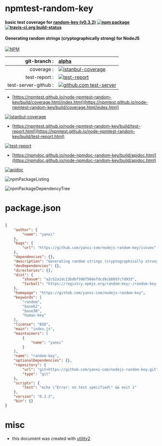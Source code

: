 # npmtest-random-key

#### basic test coverage for  [random-key (v0.3.2)](https://github.com/yanxi-com/nodejs-random-key)  [![npm package](https://img.shields.io/npm/v/npmtest-random-key.svg?style=flat-square)](https://www.npmjs.org/package/npmtest-random-key) [![travis-ci.org build-status](https://api.travis-ci.org/npmtest/node-npmtest-random-key.svg)](https://travis-ci.org/npmtest/node-npmtest-random-key)

#### Generating random strings (cryptographically strong) for NodeJS

[![NPM](https://nodei.co/npm/random-key.png?downloads=true&downloadRank=true&stars=true)](https://www.npmjs.com/package/random-key)

| git-branch : | [alpha](https://github.com/npmtest/node-npmtest-random-key/tree/alpha)|
|--:|:--|
| coverage : | [![istanbul-coverage](https://npmtest.github.io/node-npmtest-random-key/build/coverage.badge.svg)](https://npmtest.github.io/node-npmtest-random-key/build/coverage.html/index.html)|
| test-report : | [![test-report](https://npmtest.github.io/node-npmtest-random-key/build/test-report.badge.svg)](https://npmtest.github.io/node-npmtest-random-key/build/test-report.html)|
| test-server-github : | [![github.com test-server](https://npmtest.github.io/node-npmtest-random-key/GitHub-Mark-32px.png)](https://npmtest.github.io/node-npmtest-random-key/build/app/index.html) | | build-artifacts : | [![build-artifacts](https://npmtest.github.io/node-npmtest-random-key/glyphicons_144_folder_open.png)](https://github.com/npmtest/node-npmtest-random-key/tree/gh-pages/build)|

- [https://npmtest.github.io/node-npmtest-random-key/build/coverage.html/index.html](https://npmtest.github.io/node-npmtest-random-key/build/coverage.html/index.html)

[![istanbul-coverage](https://npmtest.github.io/node-npmtest-random-key/build/screenCapture.buildCi.browser.%252Ftmp%252Fbuild%252Fcoverage.lib.html.png)](https://npmtest.github.io/node-npmtest-random-key/build/coverage.html/index.html)

- [https://npmtest.github.io/node-npmtest-random-key/build/test-report.html](https://npmtest.github.io/node-npmtest-random-key/build/test-report.html)

[![test-report](https://npmtest.github.io/node-npmtest-random-key/build/screenCapture.buildCi.browser.%252Ftmp%252Fbuild%252Ftest-report.html.png)](https://npmtest.github.io/node-npmtest-random-key/build/test-report.html)

- [https://npmdoc.github.io/node-npmdoc-random-key/build/apidoc.html](https://npmdoc.github.io/node-npmdoc-random-key/build/apidoc.html)

[![apidoc](https://npmdoc.github.io/node-npmdoc-random-key/build/screenCapture.buildCi.browser.%252Ftmp%252Fbuild%252Fapidoc.html.png)](https://npmdoc.github.io/node-npmdoc-random-key/build/apidoc.html)

![npmPackageListing](https://npmtest.github.io/node-npmtest-random-key/build/screenCapture.npmPackageListing.svg)

![npmPackageDependencyTree](https://npmtest.github.io/node-npmtest-random-key/build/screenCapture.npmPackageDependencyTree.svg)



# package.json

```json

{
    "author": {
        "name": "yanxi"
    },
    "bugs": {
        "url": "https://github.com/yanxi-com/nodejs-random-key/issues"
    },
    "dependencies": {},
    "description": "Generating random strings (cryptographically strong) for NodeJS",
    "devDependencies": {},
    "directories": {},
    "dist": {
        "shasum": "a2c52a1dc13bdbf598f566efdcd9cb8897c7d933",
        "tarball": "https://registry.npmjs.org/random-key/-/random-key-0.3.2.tgz"
    },
    "homepage": "https://github.com/yanxi-com/nodejs-random-key",
    "keywords": [
        "random",
        "base62",
        "base30",
        "human-key"
    ],
    "license": "BSD",
    "main": "index.js",
    "maintainers": [
        {
            "name": "yanxi"
        }
    ],
    "name": "random-key",
    "optionalDependencies": {},
    "repository": {
        "url": "git+https://github.com/yanxi-com/nodejs-random-key.git",
        "type": "git"
    },
    "scripts": {
        "test": "echo \"Error: no test specified\" && exit 1"
    },
    "version": "0.3.2",
    "bin": {}
}
```



# misc
- this document was created with [utility2](https://github.com/kaizhu256/node-utility2)
